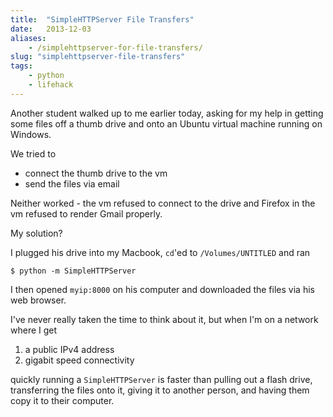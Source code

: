 ```yaml
---
title:  "SimpleHTTPServer File Transfers"
date:   2013-12-03
aliases:
    - /simplehttpserver-for-file-transfers/
slug: "simplehttpserver-file-transfers"
tags:
    - python
    - lifehack
---
```


Another student walked up to me earlier today, asking for my help in getting some files off a thumb drive and onto an Ubuntu virtual machine running on Windows.

We tried to

- connect the thumb drive to the vm
- send the files via email

Neither worked - the vm refused to connect to the drive and Firefox in the vm refused to render Gmail properly.

My solution?

I plugged his drive into my Macbook, `cd`'ed to `/Volumes/UNTITLED` and ran

    $ python -m SimpleHTTPServer

I then opened `myip:8000` on his computer and downloaded the files via his web browser.

I've never really taken the time to think about it, but when I'm on a network where I get

1. a public IPv4 address
2. gigabit speed connectivity

quickly running a `SimpleHTTPServer` is faster than pulling out a flash drive, transferring the files onto it, giving it to another person, and having them copy it to their computer.
